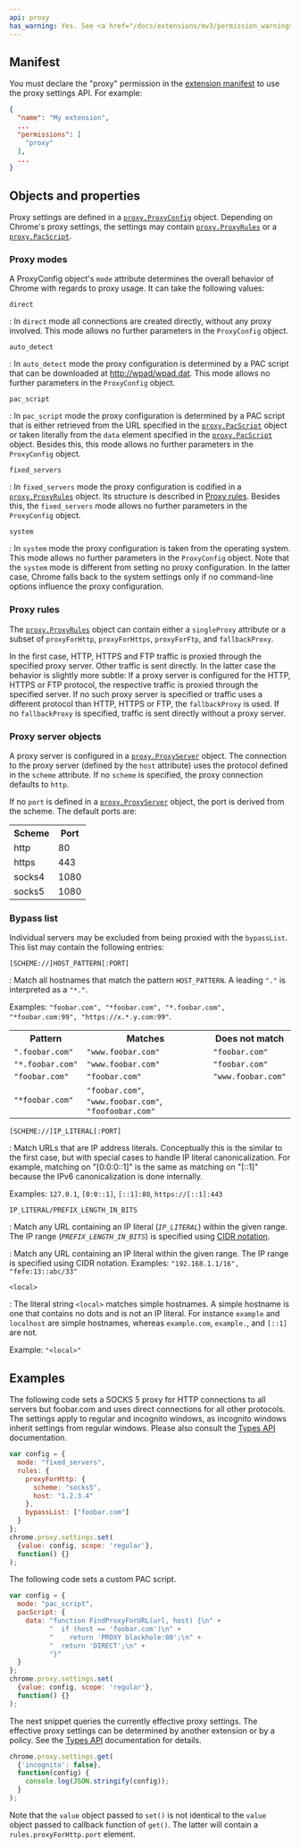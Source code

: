 ```yaml
---
api: proxy
has_warning: Yes. See <a href="/docs/extensions/mv3/permission_warnings/#permissions_with_warnings">permissions with warnings</a> for details.
---
```


## Manifest

You must declare the "proxy" permission in the [extension manifest][1] to use the proxy settings
API. For example:

```json
{
  "name": "My extension",
  ...
  "permissions": [
    "proxy"
  ],
  ...
}
```

## Objects and properties

Proxy settings are defined in a [`proxy.ProxyConfig`][2] object. Depending on Chrome's proxy settings,
the settings may contain [`proxy.ProxyRules`][3] or a [`proxy.PacScript`][4].

### Proxy modes

A ProxyConfig object's `mode` attribute determines the overall behavior of Chrome with regards to
proxy usage. It can take the following values:

`direct`

: In `direct` mode all connections are created directly, without any proxy involved. This mode allows
  no further parameters in the `ProxyConfig` object.

`auto_detect`

: In `auto_detect` mode the proxy configuration is determined by a PAC script that can be downloaded
  at [http://wpad/wpad.dat][5]. This mode allows no further parameters in the `ProxyConfig` object.

`pac_script`

: In `pac_script` mode the proxy configuration is determined by a PAC script that is either retrieved
  from the URL specified in the [`proxy.PacScript`][6] object or taken literally from the `data` element
  specified in the [`proxy.PacScript`][7] object. Besides this, this mode allows no further parameters
  in the `ProxyConfig` object.

`fixed_servers`

: In `fixed_servers` mode the proxy configuration is codified in a [`proxy.ProxyRules`][8] object. Its
  structure is described in [Proxy rules][9]. Besides this, the `fixed_servers` mode allows no further
  parameters in the `ProxyConfig` object.

`system`

: In `system` mode the proxy configuration is taken from the operating system. This mode allows no
  further parameters in the `ProxyConfig` object. Note that the `system` mode is different from
  setting no proxy configuration. In the latter case, Chrome falls back to the system settings only if
  no command-line options influence the proxy configuration.

### Proxy rules

The [`proxy.ProxyRules`][10] object can contain either a `singleProxy` attribute or a subset of
`proxyForHttp`, `proxyForHttps`, `proxyForFtp`, and `fallbackProxy`.

In the first case, HTTP, HTTPS and FTP traffic is proxied through the specified proxy server. Other
traffic is sent directly. In the latter case the behavior is slightly more subtle: If a proxy server
is configured for the HTTP, HTTPS or FTP protocol, the respective traffic is proxied through the
specified server. If no such proxy server is specified or traffic uses a different protocol than
HTTP, HTTPS or FTP, the `fallbackProxy` is used. If no `fallbackProxy` is specified, traffic is sent
directly without a proxy server.

### Proxy server objects

A proxy server is configured in a [`proxy.ProxyServer`][11] object. The connection to the proxy server
(defined by the `host` attribute) uses the protocol defined in the `scheme` attribute. If no
`scheme` is specified, the proxy connection defaults to `http`.

If no `port` is defined in a [`proxy.ProxyServer`][12] object, the port is derived from the scheme.
The default ports are:

<table><tbody><tr><th>Scheme</th><th>Port</th></tr><tr><td>http</td><td>80</td></tr><tr><td>https</td><td>443</td></tr><tr><td>socks4</td><td>1080</td></tr><tr><td>socks5</td><td>1080</td></tr></tbody></table>

### Bypass list

Individual servers may be excluded from being proxied with the `bypassList`. This list may contain
the following entries:

`[SCHEME://]HOST_PATTERN[:PORT]`

: Match all hostnames that match the pattern `HOST_PATTERN`. A leading `"."` is interpreted as a
  `"*."`.

  Examples: `"foobar.com", "*foobar.com", "*.foobar.com", "*foobar.com:99", "https://x.*.y.com:99"`.

  <table><tbody><tr><th>Pattern</th><th>Matches</th><th>Does not match</th></tr><tr><td><code>".foobar.com"</code></td><td><code>"www.foobar.com"</code></td><td><code>"foobar.com"</code></td></tr><tr><td><code>"*.foobar.com"</code></td><td><code>"www.foobar.com"</code></td><td><code>"foobar.com"</code></td></tr><tr><td><code>"foobar.com"</code></td><td><code>"foobar.com"</code></td><td><code>"www.foobar.com"</code></td></tr><tr><td><code>"*foobar.com"</code></td><td><code>"foobar.com"</code>, <code>"www.foobar.com"</code>, <code>"foofoobar.com"</code></td><td></td></tr></tbody></table>

`[SCHEME://]IP_LITERAL[:PORT]`

: Match URLs that are IP address literals. Conceptually this is the similar to the first case, but
  with special cases to handle IP literal canonicalization. For example, matching on "\[0:0:0::1\]"
  is the same as matching on "\[::1\]" because the IPv6 canonicalization is done internally.

  Examples: `127.0.1`, `[0:0::1]`, `[::1]:80`, `https://[::1]:443`

`IP_LITERAL/PREFIX_LENGTH_IN_BITS`

: Match any URL containing an IP literal (<code><var>IP_LITERAL</var></code>) within the given
  range. The IP range (<code><var>PREFIX_LENGTH_IN_BITS</var></code>) is specified using [CIDR
  notation][external-cidr-notation].

: Match any URL containing an IP literal within the given range. The IP range is specified using CIDR
  notation.
  Examples: `"192.168.1.1/16", "fefe:13::abc/33"`

`<local>`

: The literal string `<local>` matches simple hostnames. A simple hostname is one that contains no
  dots and is not an IP literal. For instance `example` and `localhost` are simple hostnames,
  whereas `example.com`, `example.`, and `[::1]` are not.

  Example: `"<local>"`

## Examples

The following code sets a SOCKS 5 proxy for HTTP connections to all servers but foobar.com and uses
direct connections for all other protocols. The settings apply to regular and incognito windows, as
incognito windows inherit settings from regular windows. Please also consult the [Types API][13]
documentation.

```js
var config = {
  mode: "fixed_servers",
  rules: {
    proxyForHttp: {
      scheme: "socks5",
      host: "1.2.3.4"
    },
    bypassList: ["foobar.com"]
  }
};
chrome.proxy.settings.set(
  {value: config, scope: 'regular'},
  function() {}
);
```

The following code sets a custom PAC script.

```js
var config = {
  mode: "pac_script",
  pacScript: {
    data: "function FindProxyForURL(url, host) {\n" +
          "  if (host == 'foobar.com')\n" +
          "    return 'PROXY blackhole:80';\n" +
          "  return 'DIRECT';\n" +
          "}"
  }
};
chrome.proxy.settings.set(
  {value: config, scope: 'regular'},
  function() {}
);
```

The next snippet queries the currently effective proxy settings. The effective proxy settings can be
determined by another extension or by a policy. See the [Types API][14] documentation for details.

```js
chrome.proxy.settings.get(
  {'incognito': false},
  function(config) {
    console.log(JSON.stringify(config));
  }
);
```

Note that the `value` object passed to `set()` is not identical to the `value` object passed to
callback function of `get()`. The latter will contain a `rules.proxyForHttp.port` element.

[1]: /docs/extensions/mv3/manifest
[2]: #type-ProxyConfig
[3]: #type-ProxyRules
[4]: #type-PacScript
[5]: http://wpad/wpad.dat
[6]: #type-PacScript
[7]: #type-PacScript
[8]: #type-ProxyRules
[9]: #proxy_rules
[10]: #type-ProxyRules
[11]: #type-ProxyServer
[12]: #type-ProxyServer
[13]: /docs/extensions/types#ChromeSetting
[14]: /docs/extensions/types#ChromeSetting
[external-cidr-notation]: https://en.wikipedia.org/wiki/Classless_Inter-Domain_Routing#CIDR_notation

